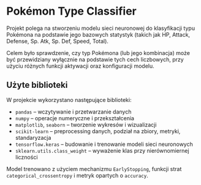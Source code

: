 # Pokémon Type Classifier

Projekt polega na stworzeniu modelu sieci neuronowej do klasyfikacji typu Pokémona na podstawie jego bazowych statystyk (takich jak HP, Attack, Defense, Sp. Atk, Sp. Def, Speed, Total).

Celem było sprawdzenie, czy typ Pokémona (lub jego kombinacja) może być przewidziany wyłącznie na podstawie tych cech liczbowych, przy użyciu różnych funkcji aktywacji oraz konfiguracji modelu.

## Użyte biblioteki

W projekcie wykorzystano następujące biblioteki:

- `pandas` – wczytywanie i przetwarzanie danych
- `numpy` – operacje numeryczne i przekształcenia
- `matplotlib`, `seaborn` – tworzenie wykresów i wizualizacji
- `scikit-learn` – preprocessing danych, podział na zbiory, metryki, standaryzacja
- `tensorflow.keras` – budowanie i trenowanie modeli sieci neuronowych
- `sklearn.utils.class_weight` – wyważenie klas przy nierównomiernej liczności

Model trenowano z użyciem mechanizmu `EarlyStopping`, funkcji strat `categorical_crossentropy` i metryk opartych o `accuracy`.


